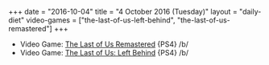 +++
date = "2016-10-04"
title = "4 October 2016 (Tuesday)"
layout = "daily-diet"
video-games = ["the-last-of-us-left-behind", "the-last-of-us-remastered"]
+++

<ul>
<li class="entry Video Game">Video Game: <a href="/video-games/the-last-of-us-remastered">The Last of Us Remastered</a> {PS4} /b/</li>
<li class="entry Video Game">Video Game: <a href="/video-games/the-last-of-us-left-behind">The Last of Us: Left Behind</a> {PS4} /b/</li>
</ul>